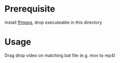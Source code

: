 
# Prerequisite
Install [ffmpeg](https://ffmpeg.org/download.html), drop executeable in this directory

# Usage
Drag drop video on matching bat file (e.g. mov to mp4)
